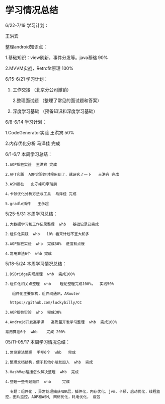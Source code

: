 # 学习情况总结

6/22-7/19 学习计划：

王洪宾

整理android知识点： 

1.基础知识：view刷新，事件分发等。java基础   90%

2.MVVM实战，Retrofit原理     100%



6/15-6/21  学习计划：

1. 工作交接 （北京分公司撤销）

   2.整理面试题 （整理了常见的面试题和答案）

3. 深度学习基础 （预备知识和深度学习基础）



6/8-6/14  学习计划：

1.CodeGenerator实验  王洪宾 50%

2.内存优化分析 马泽佳 完成



6/1-6/7  本周学习总结：

```
1.AOP插桩实验  王洪宾 完成

2.APT实践  AOP实验的时候用到了，就研究了一下   王洪宾 完成

3.ASM插桩   史守峰和李瑞朋

4.卡顿优化分析方法与工具  马泽佳 完成

5.gradle插件   王永超
```



5/25-5/31  本周学习总结：

```
1.大数据学习和工作记录整理  whb   基础记录已完成

2.组件化实践  whb   10% 看来计划不宜大和多

3.AOP插桩实验  whb  完成50%  进度有点慢

4.常用算法6个  whb 完成
```

5/18-5/24  本周学习情况总结：

```
1.DSBridge实现原理  whb  完成100%

2.组件化相关点整理  whb    理论整理完成100%，  实践50%

   组件化主要架构，组件间通讯，ARouter

  https://github.com/luckybilly/CC

3.AOP插桩实验  whb  完成30%

4.Android开发高手课   高质量开发学习整理  whb  完成100%

常用算法6个  whb    完成 200% 
```

05/11-05/17   本周学习情况总结：

```
1.常见算法整理  手写6个  whb   完成

2.整理文档结构，便于其他小朋友加入  whb  完成

3.HashMap碰撞怎么解决整理  whb  完成

4.整理一些专题题目  whb     完成

  专题：组件化 ，异常处理捕获NDK层，插件化，内存优化，jvm，卡顿，启动优化，线程监控，图片监控，AOP和ASM, 网络优化，耗电优化， 瘦包
```



